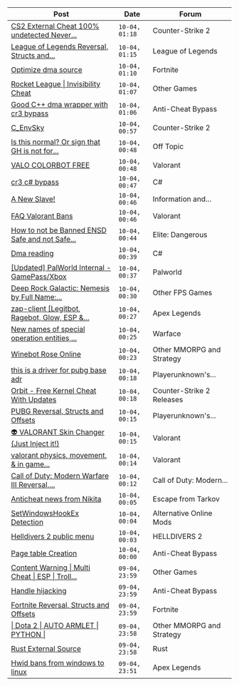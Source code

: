 |Post|Date|Forum|
|----|----|-----|
|[CS2 External Cheat 100% undetected Never...](https://www.unknowncheats.me/forum/counter-strike-2-a/630992-cs2-external-cheat-100-undetected-writes-memory.html)|`10-04, 01:18`|Counter-Strike 2|
|[League of Legends Reversal, Structs and...](https://www.unknowncheats.me/forum/league-of-legends/310587-league-legends-reversal-structs-offsets.html)|`10-04, 01:15`|League of Legends|
|[Optimize dma source](https://www.unknowncheats.me/forum/fortnite/631684-optimize-dma-source.html)|`10-04, 01:10`|Fortnite|
|[Rocket League \| Invisibility Cheat](https://www.unknowncheats.me/forum/other-games/631192-rocket-league-invisibility-cheat.html)|`10-04, 01:07`|Other Games|
|[Good C++ dma wrapper with cr3 bypass](https://www.unknowncheats.me/forum/anti-cheat-bypass/631667-dma-wrapper-cr3-bypass.html)|`10-04, 01:06`|Anti-Cheat Bypass|
|[C_EnvSky](https://www.unknowncheats.me/forum/counter-strike-2-a/631045-c_envsky.html)|`10-04, 00:57`|Counter-Strike 2|
|[Is this normal? Or sign that GH is not for...](https://www.unknowncheats.me/forum/off-topic/631682-normal-sign-gh.html)|`10-04, 00:48`|Off Topic|
|[VALO COLORBOT FREE](https://www.unknowncheats.me/forum/valorant/631031-valo-colorbot-free.html)|`10-04, 00:48`|Valorant|
|[cr3 c# bypass](https://www.unknowncheats.me/forum/c-/631681-cr3-bypass.html)|`10-04, 00:47`|C#|
|[A New Slave!](https://www.unknowncheats.me/forum/information-and-announcements/631559-slave.html)|`10-04, 00:46`|Information and...|
|[FAQ Valorant Bans](https://www.unknowncheats.me/forum/valorant/421120-faq-valorant-bans.html)|`10-04, 00:46`|Valorant|
|[How to not be Banned ENSD Safe and not Safe...](https://www.unknowncheats.me/forum/elite-dangerous/619732-banned-ensd-safe-safe.html)|`10-04, 00:44`|Elite: Dangerous|
|[Dma reading](https://www.unknowncheats.me/forum/c-/631492-dma-reading.html)|`10-04, 00:39`|C#|
|[\[Updated\] PalWorld Internal - GamePass/Xbox](https://www.unknowncheats.me/forum/palworld/620772-updated-palworld-internal-gamepass-xbox.html)|`10-04, 00:37`|Palworld|
|[Deep Rock Galactic: Nemesis by Full Name:...](https://www.unknowncheats.me/forum/other-fps-games/603417-deep-rock-galactic-nemesis-name-unknown.html)|`10-04, 00:30`|Other FPS Games|
|[zap-client \[Legitbot, Ragebot, Glow, ESP &...](https://www.unknowncheats.me/forum/apex-legends/628823-zap-client-legitbot-ragebot-glow-esp.html)|`10-04, 00:27`|Apex Legends|
|[New names of special operation entities,...](https://www.unknowncheats.me/forum/warface/631679-names-special-operation-entities-swarm.html)|`10-04, 00:25`|Warface|
|[Winebot Rose Online](https://www.unknowncheats.me/forum/other-mmorpg-and-strategy/625663-winebot-rose-online.html)|`10-04, 00:23`|Other MMORPG and Strategy|
|[this is a driver for pubg base adr](https://www.unknowncheats.me/forum/playerunknown-s-battlegrounds/631458-driver-pubg-base-adr.html)|`10-04, 00:18`|Playerunknown's...|
|[Orbit - Free Kernel Cheat With Updates](https://www.unknowncheats.me/forum/counter-strike-2-releases/629494-orbit-free-kernel-cheat-updates.html)|`10-04, 00:18`|Counter-Strike 2 Releases|
|[PUBG Reversal, Structs and Offsets](https://www.unknowncheats.me/forum/playerunknown-s-battlegrounds/214976-pubg-reversal-structs-offsets.html)|`10-04, 00:15`|Playerunknown's...|
|[👽 VALORANT Skin Changer (Just Inject it!)](https://www.unknowncheats.me/forum/valorant/517551-valorant-skin-changer-inject.html)|`10-04, 00:15`|Valorant|
|[valorant physics, movement, & in game...](https://www.unknowncheats.me/forum/valorant/631677-valorant-physics-movement-game-events.html)|`10-04, 00:14`|Valorant|
|[Call of Duty: Modern Warfare III Reversal,...](https://www.unknowncheats.me/forum/call-of-duty-modern-warfare-iii/605287-call-duty-modern-warfare-iii-reversal-structs-offsets.html)|`10-04, 00:12`|Call of Duty: Modern...|
|[Anticheat news from Nikita](https://www.unknowncheats.me/forum/escape-from-tarkov/631494-anticheat-news-nikita.html)|`10-04, 00:05`|Escape from Tarkov|
|[SetWindowsHookEx Detection](https://www.unknowncheats.me/forum/alternative-online-mods/631419-setwindowshookex-detection.html)|`10-04, 00:04`|Alternative Online Mods|
|[Helldivers 2 public menu](https://www.unknowncheats.me/forum/helldivers-2-a/629110-helldivers-2-public-menu.html)|`10-04, 00:03`|HELLDIVERS 2|
|[Page table Creation](https://www.unknowncheats.me/forum/anti-cheat-bypass/631648-page-table-creation.html)|`10-04, 00:00`|Anti-Cheat Bypass|
|[Content Warning \| Multi Cheat \| ESP \| Troll...](https://www.unknowncheats.me/forum/other-games/631452-content-warning-multi-cheat-esp-troll-features.html)|`09-04, 23:59`|Other Games|
|[Handle hijacking](https://www.unknowncheats.me/forum/anti-cheat-bypass/631671-handle-hijacking.html)|`09-04, 23:59`|Anti-Cheat Bypass|
|[Fortnite Reversal, Structs and Offsets](https://www.unknowncheats.me/forum/fortnite/235061-fortnite-reversal-structs-offsets.html)|`09-04, 23:59`|Fortnite|
|[\| Dota 2 \| AUTO ARMLET \| PYTHON \|](https://www.unknowncheats.me/forum/other-mmorpg-and-strategy/610610-dota-2-auto-armlet-python.html)|`09-04, 23:58`|Other MMORPG and Strategy|
|[Rust External Source](https://www.unknowncheats.me/forum/rust/631374-rust-external-source.html)|`09-04, 23:58`|Rust|
|[Hwid bans from windows to linux](https://www.unknowncheats.me/forum/apex-legends/631636-hwid-bans-windows-linux.html)|`09-04, 23:51`|Apex Legends|
